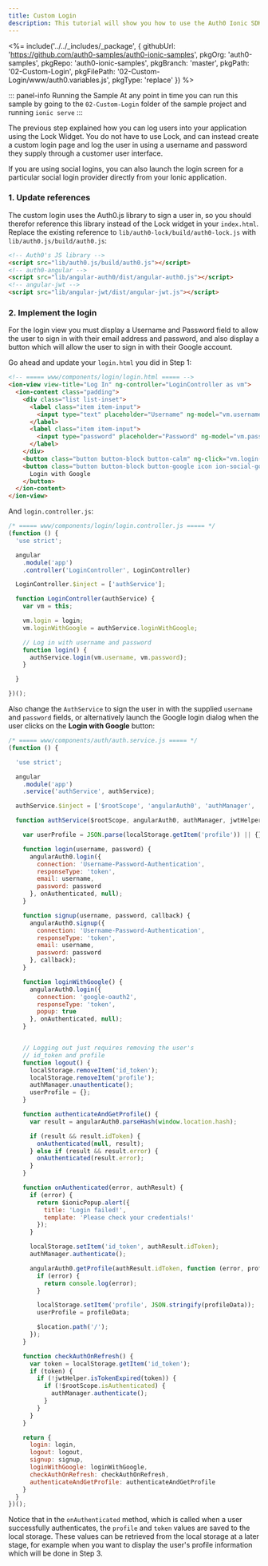 ```yaml
---
title: Custom Login
description: This tutorial will show you how to use the Auth0 Ionic SDK to add authentication and authorization to your mobile app.
---
```


<%= include('../../_includes/_package', {
  githubUrl: 'https://github.com/auth0-samples/auth0-ionic-samples',
  pkgOrg: 'auth0-samples',
  pkgRepo: 'auth0-ionic-samples',
  pkgBranch: 'master',
  pkgPath: '02-Custom-Login',
  pkgFilePath: '02-Custom-Login/www/auth0.variables.js',
  pkgType: 'replace'
}) %>

::: panel-info Running the Sample
At any point in time you can run this sample by going to the `02-Custom-Login` folder of the sample project and running `ionic serve`
:::

The previous step explained how you can log users into your application using the Lock Widget. You do not have to use Lock, and can instead create a custom login page and log the user in using a username and password they supply through a customer user interface.

If you are using social logins, you can also launch the login screen for a particular social login provider directly from your Ionic application.

### 1. Update references

The custom login uses the Auth0.js library to sign a user in, so you should therefor reference this library instead of the Lock widget in your `index.html`. Replace the existing reference to `lib/auth0-lock/build/auth0-lock.js` with `lib/auth0.js/build/auth0.js`:

```html
<!-- Auth0's JS library -->
<script src="lib/auth0.js/build/auth0.js"></script>
<!-- auth0-angular -->
<script src="lib/angular-auth0/dist/angular-auth0.js"></script>
<!-- angular-jwt -->
<script src="lib/angular-jwt/dist/angular-jwt.js"></script>
```

### 2. Implement the login

For the login view you must display a Username and Password field to allow the user to sign in with their email address and password, and also display a button which will allow the user to sign in with their Google account.

Go ahead and update your `login.html` you did in Step 1:

```html
<!-- ===== www/components/login/login.html ===== -->
<ion-view view-title="Log In" ng-controller="LoginController as vm">
  <ion-content class="padding">
    <div class="list list-inset">
      <label class="item item-input">
        <input type="text" placeholder="Username" ng-model="vm.username">
      </label>
      <label class="item item-input">
        <input type="password" placeholder="Password" ng-model="vm.password">
      </label>
    </div>
    <button class="button button-block button-calm" ng-click="vm.login()">Login</button>
    <button class="button button-block button-google icon ion-social-googleplus-outline" ng-click="vm.loginWithGoogle()">
      Login with Google
    </button>
  </ion-content>
</ion-view>
```

And `login.controller.js`:

```js
/* ===== www/components/login/login.controller.js ===== */
(function () {
  'use strict';

  angular
    .module('app')
    .controller('LoginController', LoginController)

  LoginController.$inject = ['authService'];

  function LoginController(authService) {
    var vm = this;

    vm.login = login;
    vm.loginWithGoogle = authService.loginWithGoogle;

    // Log in with username and password
    function login() {
      authService.login(vm.username, vm.password);
    }

  }

})();
```

Also change the `AuthService` to sign the user in with the supplied `username` and `password` fields, or alternatively launch the Google login dialog when the user clicks on the **Login with Google** button:

```js
/* ===== www/components/auth/auth.service.js ===== */
(function () {

  'use strict';

  angular
    .module('app')
    .service('authService', authService);

  authService.$inject = ['$rootScope', 'angularAuth0', 'authManager', 'jwtHelper', '$location', '$ionicPopup'];

  function authService($rootScope, angularAuth0, authManager, jwtHelper, $location, $ionicPopup) {

    var userProfile = JSON.parse(localStorage.getItem('profile')) || {};

    function login(username, password) {
      angularAuth0.login({
        connection: 'Username-Password-Authentication',
        responseType: 'token',
        email: username,
        password: password
      }, onAuthenticated, null);
    }

    function signup(username, password, callback) {
      angularAuth0.signup({
        connection: 'Username-Password-Authentication',
        responseType: 'token',
        email: username,
        password: password
      }, callback);
    }

    function loginWithGoogle() {
      angularAuth0.login({
        connection: 'google-oauth2',
        responseType: 'token',
        popup: true
      }, onAuthenticated, null);
    }


    // Logging out just requires removing the user's
    // id_token and profile
    function logout() {
      localStorage.removeItem('id_token');
      localStorage.removeItem('profile');
      authManager.unauthenticate();
      userProfile = {};
    }

    function authenticateAndGetProfile() {
      var result = angularAuth0.parseHash(window.location.hash);

      if (result && result.idToken) {
        onAuthenticated(null, result);
      } else if (result && result.error) {
        onAuthenticated(result.error);
      }
    }

    function onAuthenticated(error, authResult) {
      if (error) {
        return $ionicPopup.alert({
          title: 'Login failed!',
          template: 'Please check your credentials!'
        });
      }

      localStorage.setItem('id_token', authResult.idToken);
      authManager.authenticate();

      angularAuth0.getProfile(authResult.idToken, function (error, profileData) {
        if (error) {
          return console.log(error);
        }

        localStorage.setItem('profile', JSON.stringify(profileData));
        userProfile = profileData;

        $location.path('/');
      });
    }

    function checkAuthOnRefresh() {
      var token = localStorage.getItem('id_token');
      if (token) {
        if (!jwtHelper.isTokenExpired(token)) {
          if (!$rootScope.isAuthenticated) {
            authManager.authenticate();
          }
        }
      }
    }

    return {
      login: login,
      logout: logout,
      signup: signup,
      loginWithGoogle: loginWithGoogle,
      checkAuthOnRefresh: checkAuthOnRefresh,
      authenticateAndGetProfile: authenticateAndGetProfile
    }
  }
})();
```

Notice that in the `onAuthenticated` method, which is called when a user successfully authenticates, the `profile` and `token` values are saved to the local storage. These values can be retrieved from the local storage at a later stage, for example when you want to display the user's profile information which will be done in Step 3. 
